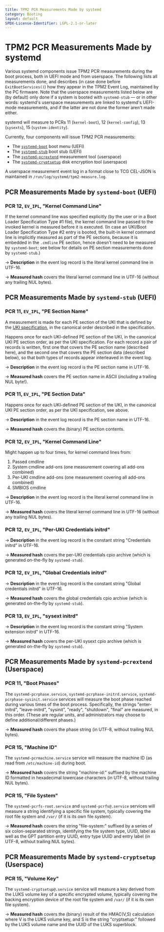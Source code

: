 ```yaml
---
title: TPM2 PCR Measurements Made by systemd
category: Booting
layout: default
SPDX-License-Identifier: LGPL-2.1-or-later
---
```


# TPM2 PCR Measurements Made by systemd

Various systemd components issue TPM2 PCR measurements during the boot process,
both in UEFI mode and from userspace. The following lists all measurements
done, and describes (in case done before `ExitBootServices()`) how they appear
in the TPM2 Event Log, maintained by the PC firmware. Note that the userspace
measurements listed below are (by default) only done if a system is booted with
`systemd-stub` — or in other words: systemd's userspace measurements are linked
to systemd's UEFI-mode measurements, and if the latter are not done the former
aren't made either.

systemd will measure to PCRs 11 (`kernel-boot`), 12 (`kernel-config`), 13
(`sysexts`), 15 (`system-identity`).

Currently, four components will issue TPM2 PCR measurements:

* The [`systemd-boot`](https://www.freedesktop.org/software/systemd/man/systemd-boot.html) boot menu (UEFI)
* The [`systemd-stub`](https://www.freedesktop.org/software/systemd/man/systemd-stub.html) boot stub (UEFI)
* The [`systemd-pcrextend`](https://www.freedesktop.org/software/systemd/man/systemd-pcrphase.service.html) measurement tool (userspace)
* The [`systemd-cryptsetup`](https://www.freedesktop.org/software/systemd/man/systemd-cryptsetup@.service.html) disk encryption tool (userspace)

A userspace measurement event log in a format close to TCG CEL-JSON is
maintained in `/run/log/systemd/tpm2-measure.log`.

## PCR Measurements Made by `systemd-boot` (UEFI)

### PCR 12, `EV_IPL`, "Kernel Command Line"

If the kernel command line was specified explicitly (by the user or in a Boot
Loader Specification Type #1 file), the kernel command line passed to the
invoked kernel is measured before it is executed. (In case an UKI/Boot Loader
Specification Type #2 entry is booted, the built-in kernel command line is
implicitly measured as part of the PE sections, because it is embedded in the
`.cmdline` PE section, hence doesn't need to be measured by `systemd-boot`; see
below for details on PE section measurements done by `systemd-stub`.)

→ **Description** in the event log record is the literal kernel command line in
UTF-16.

→ **Measured hash** covers the literal kernel command line in UTF-16 (without any
trailing NUL bytes).

## PCR Measurements Made by `systemd-stub` (UEFI)

### PCR 11, `EV_IPL`, "PE Section Name"

A measurement is made for each PE section of the UKI that is defined by the
[UKI
specification](https://uapi-group.org/specifications/specs/unified_kernel_image/),
in the canonical order described in the specification.

Happens once for each UKI-defined PE section of the UKI, in the canonical UKI
PE section order, as per the UKI specification. For each record a pair of
records is written, first one that covers the PE section name (described here),
and the second one that covers the PE section data (described below), so that
both types of records appear interleaved in the event log.

→ **Description** in the event log record is the PE section name in UTF-16.

→ **Measured hash** covers the PE section name in ASCII (*including* a trailing NUL byte!).

### PCR 11, `EV_IPL`, "PE Section Data"

Happens once for each UKI-defined PE section of the UKI, in the canonical UKI
PE section order, as per the UKI specification, see above.

→ **Description** in the event log record is the PE section name in UTF-16.

→ **Measured hash** covers the (binary) PE section contents.

### PCR 12, `EV_IPL`, "Kernel Command Line"

Might happen up to four times, for kernel command lines from:

 1. Passed cmdline
 2. System cmdline add-ons (one measurement covering all add-ons combined)
 3. Per-UKI cmdline add-ons (one measurement covering all add-ons combined)
 2. SMBIOS cmdline

→ **Description** in the event log record is the literal kernel command line in
UTF-16.

→ **Measured hash** covers the literal kernel command line in UTF-16 (without any
trailing NUL bytes).

### PCR 12, `EV_IPL`, "Per-UKI Credentials initrd"

→ **Description** in the event log record is the constant string "Credentials
initrd" in UTF-16.

→ **Measured hash** covers the per-UKI credentials cpio archive (which is generated
 on-the-fly by `systemd-stub`).

### PCR 12, `EV_IPL`, "Global Credentials initrd"

→ **Description** in the event log record is the constant string "Global
credentials initrd" in UTF-16.

→ **Measured hash** covers the global credentials cpio archive (which is generated
on-the-fly by `systemd-stub`).

### PCR 13, `EV_IPL`, "sysext initrd"

→ **Description** in the event log record is the constant string "System extension
initrd" in UTF-16.

→ **Measured hash** covers the per-UKI sysext cpio archive (which is generated
on-the-fly by `systemd-stub`).

## PCR Measurements Made by `systemd-pcrextend` (Userspace)

### PCR 11, "Boot Phases"

The `systemd-pcrphase.service`, `systemd-pcrphase-initrd.service`,
`systemd-pcrphase-sysinit.service` services will measure the boot phase reached
during various times of the boot process. Specifically, the strings
"enter-initrd", "leave-initrd", "sysinit", "ready", "shutdown", "final" are
measured, in this order. (These are regular units, and administrators may
choose to define additional/different phases.)

→ **Measured hash** covers the phase string (in UTF-8, without trailing NUL
bytes).

### PCR 15, "Machine ID"

The `systemd-pcrmachine.service` service will measure the machine ID (as read
from `/etc/machine-id`) during boot.

→ **Measured hash** covers the string "machine-id:" suffixed by the machine ID
formatted in hexadecimal lowercase characters (in UTF-8, without trailing NUL
bytes).

### PCR 15, "File System"

The `systemd-pcrfs-root.service` and `systemd-pcrfs@.service` services will
measure a string identifying a specific file system, typically covering the
root file system and `/var/` (if it is its own file system).

→ **Measured hash** covers the string "file-system:" suffixed by a series of six
colon-separated strings, identifying the file system type, UUID, label as well
as the GPT partition entry UUID, entry type UUID and entry label (in UTF-8,
without trailing NUL bytes).

## PCR Measurements Made by `systemd-cryptsetup` (Userspace)

### PCR 15, "Volume Key"

The `systemd-cryptsetup@.service` service will measure a key derived from the
LUKS volume key of a specific encrypted volume, typically covering the backing
encryption device of the root file system and `/var/` (if it is its own file
system).

→ **Measured hash** covers the (binary) result of the HMAC(V,S) calculation where V
is the LUKS volume key, and S is the string "cryptsetup:" followed by the LUKS
volume name and the UUID of the LUKS superblock.
